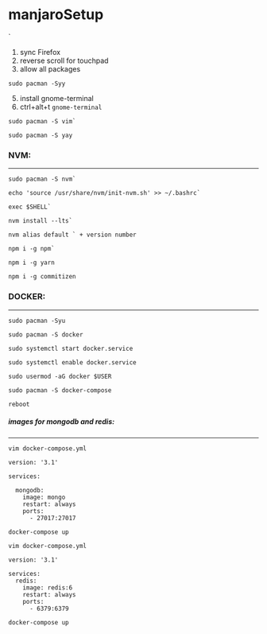 # manjaroSetup
`

1. sync Firefox
2. reverse scroll for touchpad
3. allow all packages
```
sudo pacman -Syy
```
5. install gnome-terminal
6. ctrl+alt+t `gnome-terminal`
```
sudo pacman -S vim`
```
```
sudo pacman -S yay
```
### NVM:
---
```
sudo pacman -S nvm`
```
```
echo 'source /usr/share/nvm/init-nvm.sh' >> ~/.bashrc`
```
```
exec $SHELL`
```
```
nvm install --lts`
```
```
nvm alias default ` + version number
```
```
npm i -g npm`
```
```
npm i -g yarn
```
```
npm i -g commitizen
```
### DOCKER:
---
```
sudo pacman -Syu
```
```
sudo pacman -S docker
```
```
sudo systemctl start docker.service
```
```
sudo systemctl enable docker.service
```
```
sudo usermod -aG docker $USER
```
```
sudo pacman -S docker-compose
```
```
reboot
```

##### images for mongodb and redis:
---
```
vim docker-compose.yml
```
```
version: '3.1'

services:

  mongodb:
    image: mongo
    restart: always
    ports:
      - 27017:27017
```
```
docker-compose up
```
```
vim docker-compose.yml
```
```
version: '3.1'

services:
  redis:
    image: redis:6
    restart: always
    ports:
      - 6379:6379
```
```
docker-compose up
```






